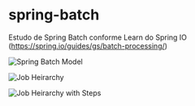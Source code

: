# spring-batch
Estudo de Spring Batch conforme Learn do Spring IO (https://spring.io/guides/gs/batch-processing/)

![Spring Batch Model](https://docs.spring.io/spring-batch/docs/4.2.x/reference/html/images/spring-batch-reference-model.png)

![Job Heirarchy](https://docs.spring.io/spring-batch/docs/4.2.x/reference/html/images/job-heirarchy.png)

![Job Heirarchy with Steps](https://docs.spring.io/spring-batch/docs/4.2.x/reference/html/images/jobHeirarchyWithSteps.png)

